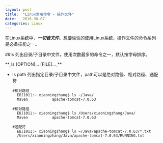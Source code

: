 ```yaml
---
layout: post
title:  "Linux常用命令 - 操作文件"
date:   2016-08-07
categories: Linux
---
```


在Linux系统中，**_一切皆文件_**。想要愉快的使用Linux系统，操作文件的命令系列是必备技能之一。

##ls
列出目录/子目录中文件，使用次数最多的命令之一，默认按字母排序。
<p>**_ls [OPTION]... [FILE]..._**</p>

- ls path 列出指定目录/子目录中文件，path可以是绝对路径、相对路径、通配符

	<pre><code>#相对路径
	EBJ1011:~ xiaoningzhang$ ls ~/Java/   
	Maven			apache-tomcat-7.0.63</code></pre>
	<pre><code>#相对路径
	EBJ1011:~ xiaoningzhang$ ls /Users/xiaoningzhang/Java/
	Maven			apache-tomcat-7.0.63</code></pre>
	<pre><code>#通配符
	EBJ1011:~ xiaoningzhang$ ls ~/Java/apache-tomcat-7.0.63/*.txt
	/Users/xiaoningzhang/Java/apache-tomcat-7.0.63/RUNNING.txt</code></pre>